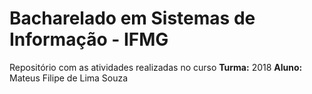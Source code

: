 # Bacharelado em Sistemas de Informação - IFMG 

Repositório com as atividades realizadas no curso
<strong>Turma:</strong> 2018
<strong>Aluno:</strong> Mateus Filipe de Lima Souza
